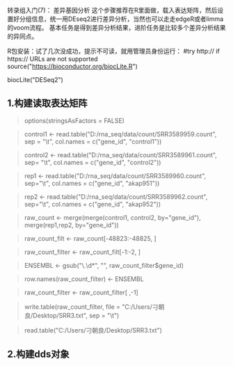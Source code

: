 转录组入门(7)： 差异基因分析
这个步骤推荐在R里面做，载入表达矩阵，然后设置好分组信息，统一用DEseq2进行差异分析，当然也可以走走edgeR或者limma的voom流程。
基本任务是得到差异分析结果，进阶任务是比较多个差异分析结果的异同点。

R包安装：试了几次没成功，提示不可读，就用管理员身份运行：
#try http:// if https:// URLs are not supported
source("https://bioconductor.org/biocLite.R")

biocLite("DESeq2")

1.构建读取表达矩阵
---
> options(stringsAsFactors = FALSE)

> control1 <- read.table("D:/rna_seq/data/count/SRR3589959.count", sep = "\t", col.names = c("gene_id", "control1"))

> control2 <- read.table("D:/rna_seq/data/count/SRR3589961.count", sep= "\t", col.names = c("gene_id", "control2"))

> rep1 <- read.table("D:/rna_seq/data/count/SRR3589960.count", sep="\t", col.names = c("gene_id", "akap951"))

> rep2 <- read.table("D:/rna_seq/data/count/SRR3589962.count", sep="\t", col.names = c("gene_id", "akap952"))

> raw_count <- merge(merge(control1, control2, by="gene_id"), merge(rep1,rep2, by="gene_id"))

> raw_count_filt <- raw_count[-48823:-48825, ]

> raw_count_filter <- raw_count_filt[-1:-2, ]

> ENSEMBL <- gsub("\\.\\d*", "", raw_count_filter$gene_id)

> row.names(raw_count_filter) <- ENSEMBL

> raw_count_filter <- raw_count_filter[ ,-1]

> write.table(raw_count_filter, file = "C:/Users/刁朝良/Desktop/SRR3.txt", sep = "\t")

> read.table("C:/Users/刁朝良/Desktop/SRR3.txt")

2.构建dds对象
----
